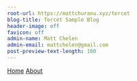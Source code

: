 ```yaml
---
root-url: https://mattchuranu.xyz/tercet
blog-title: Tercet Sample Blog
header-image: off
favicon: off
admin-name: Matt Chelen
admin-email: mattchelen@gmail.com
post-preview-text-length: 100
---
```


[Home](homelink) [About](?page=pages/about.md)
